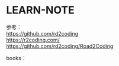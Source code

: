 # LEARN-NOTE






参考：    
https://github.com/rd2coding  
https://r2coding.com/   
https://github.com/rd2coding/Road2Coding   

 


books：




